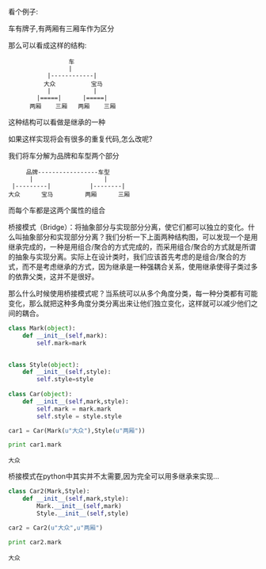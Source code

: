 
看个例子:

车有牌子,有两厢有三厢车作为区分

那么可以看成这样的结构:

                     车
                     |
               |------------|
              大众          宝马
               |            |
            |=====|      |=====|
          两厢    三厢   两厢    三厢
          
          
这种结构可以看做是继承的一种

如果这样实现将会有很多的重复代码,怎么改呢?

我们将车分解为品牌和车型两个部分

         品牌-----------------车型
          |                    |
     |---------|           |--------|            
    大众      宝马         两厢      三厢
    
而每个车都是这两个属性的组合
            
桥接模式（Bridge）：将抽象部分与实现部分分离，使它们都可以独立的变化。什么叫抽象部分和实现部分分离？我们分析一下上面两种结构图，可以发现一个是用继承完成的，一种是用组合/聚合的方式完成的，而采用组合/聚合的方式就是所谓的抽象与实现分离。实际上在设计类时，我们应该首先考虑的是组合/聚合的方式，而不是考虑继承的方式，因为继承是一种强耦合关系，使用继承使得子类过多的依靠父类，这并不是很好。


那么什么时候使用桥接模式呢？当系统可以从多个角度分类，每一种分类都有可能变化，那么就把这种多角度分类分离出来让他们独立变化，这样就可以减少他们之间的耦合。


```python
class Mark(object):
    def __init__(self,mark):
        self.mark=mark
        

class Style(object):
    def __init__(self,style):
        self.style=style
        
class Car(object):
    def __init__(self,mark,style):
        self.mark = mark.mark
        self.style = style.style

```


```python
car1 = Car(Mark(u"大众"),Style(u"两厢"))
```


```python
print car1.mark
```

    大众


桥接模式在python中其实并不太需要,因为完全可以用多继承来实现...


```python
class Car2(Mark,Style):
    def __init__(self,mark,style):
        Mark.__init__(self,mark)
        Style.__init__(self,style)

```


```python
car2 = Car2(u"大众",u"两厢")
```


```python
print car2.mark
```

    大众

